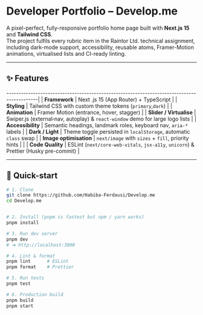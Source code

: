 # Developer Portfolio – Develop.me

A pixel-perfect, fully-responsive portfolio home page built with **Next.js 15** and **Tailwind CSS**.  
The project fulfils every rubric item in the Raintor Ltd. technical assignment, including dark-mode support, accessibility, reusable atoms, Framer-Motion animations, virtualised lists and CI-ready linting.

---

## ✨ Features
-------------------------------------------------------------------------------------------|
| **Framework**            | Next .js 15 (App Router) + TypeScript                                                     |
| **Styling**              | Tailwind CSS with custom theme tokens (`primary`,`dark`)                       |
| **Animation**            | Framer Motion (entrance, hover, stagger)                                        |
| **Slider / Virtualise**  | Swiper.js (external‐nav, autoplay) & `react-window` demo for large logo lists              |
| **Accessibility**        | Semantic headings, landmark roles, keyboard nav, `aria-*` labels                          |
| **Dark / Light**         | Theme toggle persisted in `localStorage`, automatic `class` swap                          |
| **Image optimisation**   | `next/image` with `sizes` + `fill`, priority hints                                        |
                          |
| **Code Quality**         | ESLint (`next/core-web-vitals`, `jsx-a11y`, `unicorn`) & Prettier (Husky pre-commit)      |

---

## 🚀 Quick-start

```bash
# 1. Clone
git clone https://github.com/Habiba-Ferdausi/Develop.me
cd Develop.me


# 2. Install (pnpm is fastest but npm / yarn works)
pnpm install

# 3. Run dev server
pnpm dev
# ➜ http://localhost:3000

# 4. Lint & format
pnpm lint      # ESLint
pnpm format    # Prettier

# 5. Run tests
pnpm test

# 6. Production build
pnpm build
pnpm start
